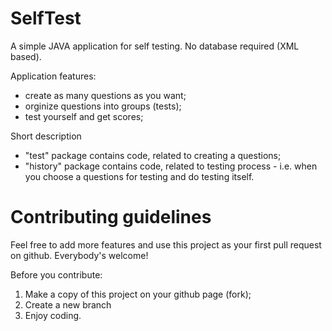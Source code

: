 # SelfTest
A simple JAVA application for self testing. 
No database required (XML based).


Application features:
- create as many questions as you want;
- orginize questions into groups (tests);
- test yourself and get scores;


Short description
- "test" package contains code, related to creating a questions;
- "history" package contains code, related to testing process - i.e. when you choose a questions for testing and do testing itself.




# Contributing guidelines
Feel free to add more features and use this project as your first pull request on github.
Everybody's welcome!


Before you contribute:
1) Make a copy of this project on your github page (fork);
2) Create a new branch
3) Enjoy coding.
